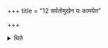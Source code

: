 +++
title = "12 सर्वतोमुखेन यः कामयेत"

+++

<details><summary>थिते</summary>

12. The sacrificer who desires, “May I become all this” (should perfom) the Sarvatomukha-sacrifice.  
</details>
